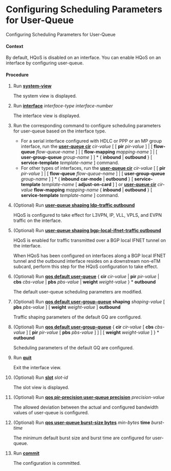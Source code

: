 Configuring Scheduling Parameters for User-Queue
================================================

Configuring Scheduling Parameters for User-Queue

#### Context

By default, HQoS is disabled on an interface. You can enable HQoS on an interface by configuring user-queue.


#### Procedure

1. Run [**system-view**](cmdqueryname=system-view)
   
   
   
   The system view is displayed.
2. Run [**interface**](cmdqueryname=interface) *interface-type* *interface-number*
   
   
   
   The interface view is displayed.
3. Run the corresponding command to configure scheduling parameters for user-queue based on the interface type.
   
   
   * For a serial interface configured with HDLC or PPP or an MP group interface, run the [**user-queue cir**](cmdqueryname=user-queue+cir) *cir-value* [ [ **pir** *pir-value* ] | [ **flow-queue** *flow-queue-name* ] | [ **flow-mapping** *mapping-name* ] | [ **user-group-queue** *group-name* ] ] \* { **inbound** | **outbound** } [ **service-template** *template-name* ] command.
   * For other types of interfaces, run the [**user-queue cir**](cmdqueryname=user-queue+cir) *cir-value* [ [ **pir** *pir-value* ] | [ **flow-queue** *flow-queue-name* ] | [ **user-group-queue** *group-name* ] ] \* { **inbound** **car-mode** | **outbound** } [ **service-template** *template-name* [ **adjust-on-card** ] ] or [**user-queue cir**](cmdqueryname=user-queue+cir) *cir-value* **flow-mapping** *mapping-name* { **inbound** | **outbound** } [ **service-template** *template-name* ] command.
4. (Optional) Run [**user-queue shaping ldp-traffic outbound**](cmdqueryname=user-queue+shaping+ldp-traffic+outbound)
   
   
   
   HQoS is configured to take effect for L3VPN, IP, VLL, VPLS, and EVPN traffic on the interface.
5. (Optional) Run [**user-queue shaping bgp-local-ifnet-traffic outbound**](cmdqueryname=user-queue+shaping+bgp-local-ifnet-traffic+outbound)
   
   
   
   HQoS is enabled for traffic transmitted over a BGP local IFNET tunnel on the interface.
   
   
   
   When HQoS has been configured on interfaces along a BGP local IFNET tunnel and the outbound interface resides on a downstream non-eTM subcard, perform this step for the HQoS configuration to take effect.
6. (Optional) Run [**qos default user-queue**](cmdqueryname=qos+default+user-queue) { **cir** *cir-value* | **pir** *pir-value* | **cbs** *cbs-value* | **pbs** *pbs-value* | **weight** *weight-value* } \* **outbound**
   
   
   
   The default user-queue scheduling parameters are modified.
7. (Optional) Run [**qos default user-group-queue**](cmdqueryname=qos+default+user-group-queue) **shaping** *shaping-value* [ **pbs** *pbs-value* ] [ **weight** *weight-value* ] **outbound**
   
   
   
   Traffic shaping parameters of the default GQ are configured.
8. (Optional) Run [**qos default user-group-queue**](cmdqueryname=qos+default+user-group-queue) { **cir** *cir-value* [ **cbs** *cbs-value* ] [ **pir** *pir-value* [ **pbs** *pbs-value* ] ] | [ **weight** *weight-value* ] } \* **outbound**
   
   
   
   Scheduling parameters of the default GQ are configured.
9. Run [**quit**](cmdqueryname=quit)
   
   
   
   Exit the interface view.
10. (Optional) Run [**slot**](cmdqueryname=slot) *slot-id*
    
    
    
    The slot view is displayed.
11. (Optional) Run [**qos pir-precision user-queue precision**](cmdqueryname=qos+pir-precision+user-queue+precision) *precision-value*
    
    
    
    The allowed deviation between the actual and configured bandwidth values of user-queue is configured.
12. (Optional) Run [**qos user-queue burst-size bytes**](cmdqueryname=qos+user-queue+burst-size+bytes) *min-bytes* **time** *burst-time*
    
    
    
    The minimum default burst size and burst time are configured for user-queue.
13. Run [**commit**](cmdqueryname=commit)
    
    
    
    The configuration is committed.